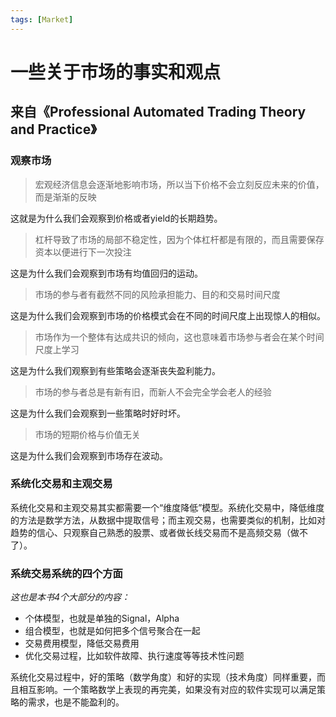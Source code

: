```yaml
---
tags: [Market]
---
```

# 一些关于市场的事实和观点

## 来自《Professional Automated Trading Theory and Practice》

### 观察市场

> 宏观经济信息会逐渐地影响市场，所以当下价格不会立刻反应未来的价值，而是渐渐的反映

这就是为什么我们会观察到价格或者yield的长期趋势。

> 杠杆导致了市场的局部不稳定性，因为个体杠杆都是有限的，而且需要保存资本以便进行下一次投注

这是为什么我们会观察到市场有均值回归的运动。

> 市场的参与者有截然不同的风险承担能力、目的和交易时间尺度

这是为什么我们会观察到市场的价格模式会在不同的时间尺度上出现惊人的相似。

> 市场作为一个整体有达成共识的倾向，这也意味着市场参与者会在某个时间尺度上学习

这是为什么我们观察到有些策略会逐渐丧失盈利能力。

> 市场的参与者总是有新有旧，而新人不会完全学会老人的经验

这是为什么我们会观察到一些策略时好时坏。

> 市场的短期价格与价值无关

这是为什么我们会观察到市场存在波动。

### 系统化交易和主观交易

系统化交易和主观交易其实都需要一个“维度降低”模型。系统化交易中，降低维度的方法是数学方法，从数据中提取信号；而主观交易，也需要类似的机制，比如对趋势的信心、只观察自己熟悉的股票、或者做长线交易而不是高频交易（做不了）。

### 系统交易系统的四个方面

*这也是本书4个大部分的内容：*

- 个体模型，也就是单独的Signal，Alpha
- 组合模型，也就是如何把多个信号聚合在一起
- 交易费用模型，降低交易费用
- 优化交易过程，比如软件故障、执行速度等等技术性问题

系统化交易过程中，好的策略（数学角度）和好的实现（技术角度）同样重要，而且相互影响。一个策略数学上表现的再完美，如果没有对应的软件实现可以满足策略的需求，也是不能盈利的。
